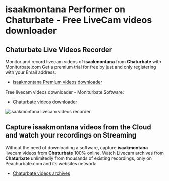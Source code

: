 # isaakmontana Performer on Chaturbate - Free LiveCam videos downloader

## Chaturbate Live Videos Recorder

Monitor and record livecam videos of **isaakmontana** from **Chaturbate** with Moniturbate.com
Get a premium trial for free by just and only registering with your Email address:
* [isaakmontana Premium videos downloader](https://moniturbate.com/request-demo-licence-key.html)

Free livecam videos downloader - Moniturbate Software:
* [Chaturbate videos downloader](https://moniturbate.com/moniturbate-download-software.html)

![isaakmontana livecam videos recorder](https://peachurnet.com/templates/moniturbate-software.png)


## Capture isaakmontana videos from the Cloud and watch your recordings on Streaming

Without the need of downloading a software, capture **isaakmontana** livecam videos from **Chaturbate** 100% online.
Watch Livecam archives from **Chaturbate** unlimitedly from thousands of existing recordings, only on Peachurbate.com and its websites network:
* [Chaturbate videos archives](https://peachurnet.com/)